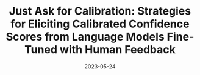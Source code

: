 ---
title: "Just Ask for Calibration: Strategies for Eliciting Calibrated Confidence Scores from Language Models Fine-Tuned with Human Feedback"
authors:
- Katherine Tian*
- Eric Mitchell*
- Allan Zhou
- Archit Sharma
- Rafael Rafailov
- Huaxiu Yao
- Chelsea Finn
- Christopher D. Manning

date: "2023-05-24"

publication: "Preprint"

links:
    pdf: https://arxiv.org/abs/2305.14975
---